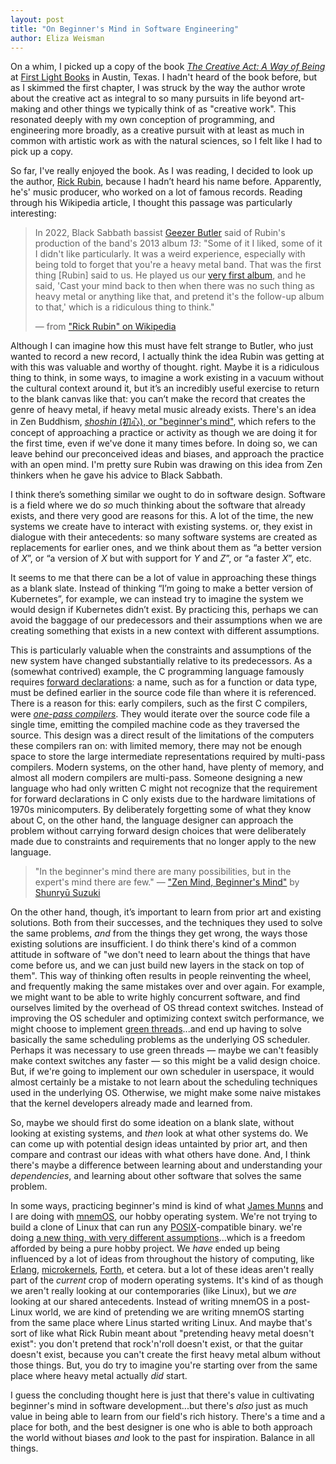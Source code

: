 ```yaml
---
layout: post
title: "On Beginner's Mind in Software Engineering"
author: Eliza Weisman
---
```


On a whim, I picked up a copy of the book [_The Creative Act: A Way of
Being_](https://www.penguinrandomhouse.com/books/717356/the-creative-act-by-rick-rubin/)
at [First Light Books](https://www.firstlightaustin.com/) in Austin, Texas. I
hadn't heard of the book before, but as I skimmed the first chapter, I was
struck by the way the author wrote about the creative act as integral to so many
pursuits in life beyond art-making and other things we typically think of as
"creative work". This resonated deeply with my own conception of programming,
and engineering more broadly, as a creative pursuit with at least as much in
common with artistic work as with the natural sciences, so I felt like I had to
pick up a copy.

So far, I've really enjoyed the book. As I was reading, I decided to look up the
author, [Rick Rubin](https://en.wikipedia.org/wiki/Rick_Rubin), because I hadn’t
heard his name before. Apparently, he's' music producer, who worked on a lot of
famous records. Reading through his Wikipedia article, I thought this passage
was particularly interesting:

> In 2022, Black Sabbath bassist [Geezer
> Butler](https://en.wikipedia.org/api/rest_v1/page/mobile-html/Geezer_Butler
> "Geezer Butler") said of Rubin's production of the band's 2013 album _13_:
> "Some of it I liked, some of it I didn't like particularly. It was a weird
> experience, especially with being told to forget that you're a heavy metal
> band. That was the first thing [Rubin] said to us. He played us our [very
> first
> album](https://en.wikipedia.org/api/rest_v1/page/mobile-html/Black_Sabbath_(album)
> "Black Sabbath (album)"), and he said, 'Cast your mind back to then when there
> was no such thing as heavy metal or anything like that, and pretend it's the
> follow-up album to that,' which is a ridiculous thing to think."
>
> &mdash; from ["Rick Rubin" on
> Wikipedia](https://en.wikipedia.org/wiki/Rick_Rubin#Criticism)

Although I can imagine how this must have felt strange to Butler, who just
wanted to record a new record, I actually think the idea Rubin was getting at
with this was valuable and worthy of thought. right. Maybe it is a ridiculous
thing to think, in some ways, to imagine a work existing in a vacuum without the
cultural context around it, but it’s an incredibly useful exercise to return to
the blank canvas like that: you can’t make the record that creates the genre of
heavy metal, if heavy metal music already exists. There's an idea in Zen
Buddhism, [_shoshin_ (初心), or "beginner's
mind"](https://en.wikipedia.org/wiki/Shoshin), which refers to the concept of
approaching a practice or activity as though we are doing it for the first time,
even if we've done it many times before. In doing so, we can leave behind our
preconceived ideas and biases, and approach the practice with an open mind. I'm
pretty sure Rubin was drawing on this idea from Zen thinkers when he gave his
advice to Black Sabbath.

I think there’s something similar we ought to do in software design. Software is
a field where we do _so_ much thinking about the software that already exists,
and there very good are reasons for this. A lot of the time, the new systems we
create have to interact with existing systems. or, they exist in dialogue with
their antecedents: so many software systems are created as replacements for
earlier ones, and we think about them as “a better version of _X_”, or “a
version of _X_ but with support for _Y_ and _Z_”, or “a faster _X_”, etc. 

It seems to me that there can be a lot of value in approaching these things as a
blank slate. Instead of thinking “I’m going to make a better version of
Kubernetes”, for example, we can instead try to imagine the system we would
design if Kubernetes didn’t exist. By practicing this, perhaps we can avoid the
baggage of our predecessors and their assumptions when we are creating something
that exists in a new context with different assumptions. 

This is particularly valuable when the constraints and assumptions of the new
system have changed substantially relative to its predecessors. As a (somewhat
contrived) example, the C programming language famously requires [forward
declarations](https://en.wikipedia.org/wiki/Forward_declaration): a name, such
as for a function or data type, must be defined earlier in the source code file
than where it is referenced. There is a reason for this: early compilers, such
as the first C compilers, were [_one-pass
compilers_](https://en.wikipedia.org/wiki/One-pass_compiler). They would iterate
over the source code file a single time, emitting the compiled machine code as
they traversed the source. This design was a direct result of the limitations of
the computers these compilers ran on: with limited memory, there may not be
enough space to store the large intermediate representations required by
multi-pass compilers. Modern systems, on the other hand, have plenty of memory,
and almost all modern compilers are multi-pass. Someone designing a new language
who had only written C might not recognize that the requirement for forward
declarations in C only exists due to the hardware limitations of 1970s
minicomputers. By deliberately forgetting some of what they know about C, on the
other hand, the language designer can approach the problem without carrying
forward design choices that were deliberately made due to constraints and
requirements that no longer apply to the new language.

> "In the beginner's mind there are many possibilities, but in the expert's mind
> there are few." &mdash; ["Zen Mind, Beginner's
> Mind"](https://search.worldcat.org/title/136259) by [Shunryū
> Suzuki](https://en.wikipedia.org/wiki/Shunry%C5%AB_Suzuki)

On the other hand, though, it’s important to learn from prior art and existing
solutions. Both from their successes, and the techniques they used to solve the
same problems, _and_ from the things they get wrong, the ways those existing
solutions are insufficient. I do think there's kind of a common attitude in
software of "we don't need to learn about the things that have come before us,
and we can just build new layers in the stack on top of them". This way of
thinking often results in people reinventing the wheel, and frequently making
the same mistakes over and over again. For example, we might want to be able to
write highly concurrent software, and find ourselves limited by the overhead of
OS thread context switches. Instead of improving the OS scheduler and optimizing
context switch performance, we might choose to implement [green
threads](https://en.wikipedia.org/wiki/Green_thread)...and end up having to
solve basically the same scheduling problems as the underlying OS scheduler.
Perhaps it was necessary to use green threads &mdash; maybe we can't feasibly
make context switches any faster &mdash; so this might be a valid design choice.
But, if we're going to implement our own scheduler in userspace, it would almost
certainly be a mistake to not learn about the scheduling techniques used in the
underlying OS. Otherwise, we might make some naive mistakes that the kernel
developers already made and learned from.

So, maybe we should first do some ideation on a blank slate, without looking at
existing systems, and _then_ look at what other systems do.  We can come up with
potential design ideas untainted by prior art, and then compare and contrast our
ideas with what others have done. And, I think there's maybe a difference
between learning about and understanding your _dependencies_, and learning about
other software that solves the same problem.

In some ways, practicing beginner's mind is kind of what [James
Munns](https://jamesmunns.com/) and I are doing with
[mnemOS](https://mnemos.dev), our hobby operating system. We're not trying to
build a clone of Linux that can run any
[POSIX](https://en.wikipedia.org/wiki/POSIX)-compatible binary. we're doing [a
new thing, with very different
assumptions](https://onevariable.com/blog/mnemos-moment-1/)...which is a freedom
afforded by being a pure hobby project. We _have_ ended up being influenced by a
lot of ideas from throughout the history of computing, like
[Erlang](https://en.wikipedia.org/wiki/Erlang_(programming_language)),
[microkernels](https://en.wikipedia.org/wiki/Microkernel),
[Forth](https://onevariable.com/blog/mnemos-moment-2/), et cetera. but a lot of
these ideas aren't really part of the *current* crop of modern operating
systems. It's kind of as though we aren't really looking at our contemporaries
(like Linux), but we _are_ looking at our shared antecedents. Instead of writing
mnemOS in a post-Linux world, we are kind of pretending we are writing mnemOS
starting from the same place where Linus started writing Linux. And maybe that's
sort of like what Rick Rubin meant about "pretending heavy metal doesn't exist":
you don't pretend that rock'n'roll doesn't exist, or that the guitar doesn't
exist, because you can't create the first heavy metal album without those
things. But, you do try to imagine you're starting over from the same place
where heavy metal actually _did_ start.

I guess the concluding thought here is just that there's value in cultivating
beginner's mind in software development...but there's _also_ just as much value
in being able to learn from our field's rich history. There's a time and a place
for both, and the best designer is one who is able to both approach the world
without biases _and_ look to the past for inspiration. Balance in all things.